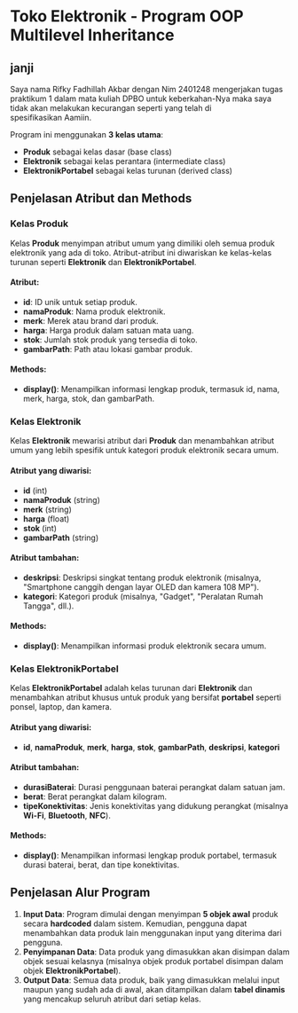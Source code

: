 # Toko Elektronik - Program OOP Multilevel Inheritance

## janji
Saya nama Rifky Fadhillah Akbar dengan Nim 2401248 mengerjakan tugas praktikum 1
dalam mata kuliah DPBO untuk keberkahan-Nya maka saya
tidak akan melakukan kecurangan seperti yang telah di spesifikasikan Aamiin.


Program ini menggunakan **3 kelas utama**:
- **Produk** sebagai kelas dasar (base class)
- **Elektronik** sebagai kelas perantara (intermediate class)
- **ElektronikPortabel** sebagai kelas turunan (derived class)

## Penjelasan Atribut dan Methods

### Kelas **Produk**
Kelas **Produk** menyimpan atribut umum yang dimiliki oleh semua produk elektronik yang ada di toko. Atribut-atribut ini diwariskan ke kelas-kelas turunan seperti **Elektronik** dan **ElektronikPortabel**.

#### Atribut:
- **id**: ID unik untuk setiap produk.
- **namaProduk**: Nama produk elektronik.
- **merk**: Merek atau brand dari produk.
- **harga**: Harga produk dalam satuan mata uang.
- **stok**: Jumlah stok produk yang tersedia di toko.
- **gambarPath**: Path atau lokasi gambar produk.

#### Methods:
- **display()**: Menampilkan informasi lengkap produk, termasuk id, nama, merk, harga, stok, dan gambarPath.

### Kelas **Elektronik**
Kelas **Elektronik** mewarisi atribut dari **Produk** dan menambahkan atribut umum yang lebih spesifik untuk kategori produk elektronik secara umum.

#### Atribut yang diwarisi:
- **id** (int)
- **namaProduk** (string)
- **merk** (string)
- **harga** (float)
- **stok** (int)
- **gambarPath** (string)

#### Atribut tambahan:
- **deskripsi**: Deskripsi singkat tentang produk elektronik (misalnya, "Smartphone canggih dengan layar OLED dan kamera 108 MP").
- **kategori**: Kategori produk (misalnya, "Gadget", "Peralatan Rumah Tangga", dll.).

#### Methods:
- **display()**: Menampilkan informasi produk elektronik secara umum.

### Kelas **ElektronikPortabel**
Kelas **ElektronikPortabel** adalah kelas turunan dari **Elektronik** dan menambahkan atribut khusus untuk produk yang bersifat **portabel** seperti ponsel, laptop, dan kamera.

#### Atribut yang diwarisi:
- **id**, **namaProduk**, **merk**, **harga**, **stok**, **gambarPath**, **deskripsi**, **kategori**

#### Atribut tambahan:
- **durasiBaterai**: Durasi penggunaan baterai perangkat dalam satuan jam.
- **berat**: Berat perangkat dalam kilogram.
- **tipeKonektivitas**: Jenis konektivitas yang didukung perangkat (misalnya **Wi-Fi**, **Bluetooth**, **NFC**).

#### Methods:
- **display()**: Menampilkan informasi lengkap produk portabel, termasuk durasi baterai, berat, dan tipe konektivitas.

## Penjelasan Alur Program
1. **Input Data**: Program dimulai dengan menyimpan **5 objek awal** produk secara **hardcoded** dalam sistem. Kemudian, pengguna dapat menambahkan data produk lain menggunakan input yang diterima dari pengguna.
2. **Penyimpanan Data**: Data produk yang dimasukkan akan disimpan dalam objek sesuai kelasnya (misalnya objek produk portabel disimpan dalam objek **ElektronikPortabel**).
3. **Output Data**: Semua data produk, baik yang dimasukkan melalui input maupun yang sudah ada di awal, akan ditampilkan dalam **tabel dinamis** yang mencakup seluruh atribut dari setiap kelas.
